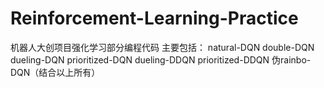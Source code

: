 # Reinforcement-Learning-Practice
机器人大创项目强化学习部分编程代码
主要包括：
natural-DQN
double-DQN
dueling-DQN
prioritized-DQN
dueling-DDQN
prioritized-DDQN
伪rainbo-DQN（结合以上所有）

